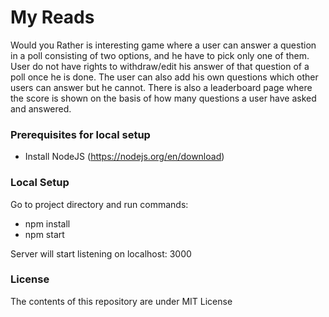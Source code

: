 # My Reads

Would you Rather is interesting game where a user can answer a question in a poll  consisting of two options, and he have to pick only one of them. User do not have rights to withdraw/edit his answer of that question of a poll once he is done. The user can also add his own questions which other users can answer but he cannot. There is also a leaderboard page where the score is shown on the basis of how many questions a user have asked and answered.


### Prerequisites for local setup
- Install NodeJS (https://nodejs.org/en/download)

### Local Setup
Go to project directory and run commands:
- npm install
- npm start

Server will start listening on localhost: 3000

### License

The contents of this repository are under MIT License